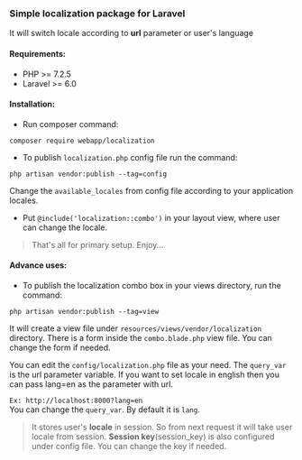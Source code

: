 ### Simple localization package for Laravel

It will switch locale according to **url** parameter or user's language

#### Requirements:
* PHP >= 7.2.5
* Laravel >= 6.0
#### Installation:
* Run composer command:
```
composer require webapp/localization
```
* To publish `localization.php` config file run the command:
```
php artisan vendor:publish --tag=config
```
Change the `available_locales` from config file according to your application locales.
* Put `@include('localization::combo')` in your layout view, where user can change the locale.
>That's all for primary setup. Enjoy...
#### Advance uses:
* To publish the localization combo box in your views directory, run the command:
```
php artisan vendor:publish --tag=view
```
It will create a view file under `resources/views/vendor/localization` directory. There is a form inside the `combo.blade.php` view file. You can change the form if needed. <br>

You can edit the `config/localization.php` file as your need. The `query_var` is the url parameter variable. If you want to set locale in english then you can pass lang=en as the parameter with url.

`Ex: http://localhost:8000?lang=en`<br>
You can change the `query_var`. By default it is `lang`.<br>
>It stores user's **locale** in session. So from next request it will take user locale from session. **Session key**(session_key) is also configured under config file. You can change the key if needed.
